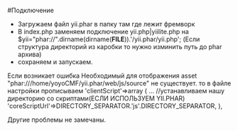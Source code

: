 #Подключение 
- Загружаем файл yii.phar в папку там где лежит фремворк 
- В index.php заменяем подключение yii.php|yiilite.php на
	$yii="phar://".dirname(dirname(__FILE__)).'/yii.phar/yii.php'; 
	(Если структура директорий из каробки то нужно изминить путь до phar архива) 
- сохраняем и запускаем.

Если возникает ошибка 
 Необходимый для отображения asset "phar:///home/yoyoCMF/yii.phar/web/js/source" не существует.
 то в файле настройки прописываем 
 'clientScript'=>array
                (
                    ...
                    //устанавливаем нашу директорию со скриптами(ЕСЛИ ИСПОЛЬЗУЕМ YII.PHAR)
                    'coreScriptUrl'=>DIRECTORY_SEPARATOR.'js'.DIRECTORY_SEPARATOR,
                ),

 Другие проблемы не замечаны.